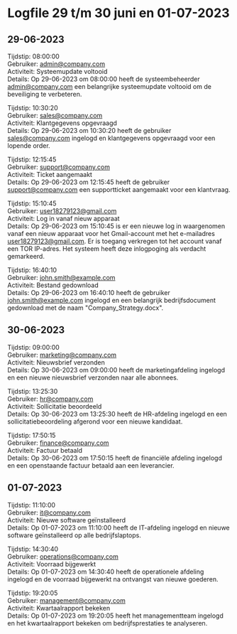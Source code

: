 # Logfile 29 t/m 30 juni en 01-07-2023
## 29-06-2023

Tijdstip: 08:00:00  
Gebruiker: admin@company.com  
Activiteit: Systeemupdate voltooid  
Details: Op 29-06-2023 om 08:00:00 heeft de systeembeheerder admin@company.com een belangrijke systeemupdate voltooid om de beveiliging te verbeteren.  

Tijdstip: 10:30:20  
Gebruiker: sales@company.com  
Activiteit: Klantgegevens opgevraagd  
Details: Op 29-06-2023 om 10:30:20 heeft de gebruiker sales@company.com ingelogd en klantgegevens opgevraagd voor een lopende order.  

Tijdstip: 12:15:45  
Gebruiker: support@company.com  
Activiteit: Ticket aangemaakt  
Details: Op 29-06-2023 om 12:15:45 heeft de gebruiker support@company.com een supportticket aangemaakt voor een klantvraag.  

Tijdstip: 15:10:45  
Gebruiker: user18279123@gmail.com  
Activiteit: Log in vanaf nieuw apparaat  
Details: Op 29-06-2023 om 15:10:45 is er een nieuwe log in waargenomen vanaf een nieuw apparaat voor het Gmail-account met het e-mailadres user18279123@gmail.com.  Er is toegang verkregen tot het account vanaf een TOR IP-adres. Het systeem heeft deze inlogpoging als verdacht gemarkeerd.  

Tijdstip: 16:40:10  
Gebruiker: john.smith@example.com   
Activiteit: Bestand gedownload  
Details: Op 29-06-2023 om 16:40:10 heeft de gebruiker john.smith@example.com ingelogd en een belangrijk bedrijfsdocument gedownload met de naam "Company_Strategy.docx".

## 30-06-2023

Tijdstip: 09:00:00  
Gebruiker: marketing@company.com  
Activiteit: Nieuwsbrief verzonden  
Details: Op 30-06-2023 om 09:00:00 heeft de marketingafdeling ingelogd en een nieuwe nieuwsbrief verzonden naar alle abonnees.  

Tijdstip: 13:25:30  
Gebruiker: hr@company.com  
Activiteit: Sollicitatie beoordeeld  
Details: Op 30-06-2023 om 13:25:30 heeft de HR-afdeling ingelogd en een sollicitatiebeoordeling afgerond voor een nieuwe kandidaat.  

Tijdstip: 17:50:15  
Gebruiker: finance@company.com  
Activiteit: Factuur betaald  
Details: Op 30-06-2023 om 17:50:15 heeft de financiële afdeling ingelogd en een openstaande factuur betaald aan een leverancier.  

## 01-07-2023

Tijdstip: 11:10:00  
Gebruiker: it@company.com  
Activiteit: Nieuwe software geïnstalleerd  
Details: Op 01-07-2023 om 11:10:00 heeft de IT-afdeling ingelogd en nieuwe software geïnstalleerd op alle bedrijfslaptops.  

Tijdstip: 14:30:40  
Gebruiker: operations@company.com  
Activiteit: Voorraad bijgewerkt  
Details: Op 01-07-2023 om 14:30:40 heeft de operationele afdeling ingelogd en de voorraad bijgewerkt na ontvangst van nieuwe goederen.  

Tijdstip: 19:20:05  
Gebruiker: management@company.com  
Activiteit: Kwartaalrapport bekeken  
Details: Op 01-07-2023 om 19:20:05 heeft het managementteam ingelogd en het kwartaalrapport bekeken om bedrijfsprestaties te analyseren.  
